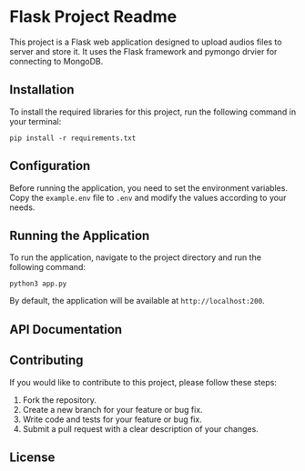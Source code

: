 # Flask Project Readme

This project is a Flask web application designed to upload audios files to server and store it. It uses the Flask framework and pymongo drvier for connecting to MongoDB. 

## Installation

To install the required libraries for this project, run the following command in your terminal:

```pip install -r requirements.txt```

## Configuration

Before running the application, you need to set the environment variables. Copy the `example.env` file to `.env` and modify the values according to your needs.


## Running the Application

To run the application, navigate to the project directory and run the following command:

```python3 app.py```


By default, the application will be available at `http://localhost:200`. 

## API Documentation



## Contributing

If you would like to contribute to this project, please follow these steps:

1. Fork the repository.
2. Create a new branch for your feature or bug fix.
3. Write code and tests for your feature or bug fix.
4. Submit a pull request with a clear description of your changes.

## License

